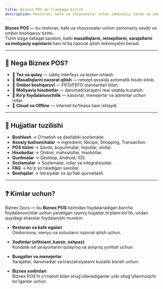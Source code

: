 ```yaml
---
title: Biznex POS qo'llanmaga kirish
description: Restoran, kafe va choyxonalar uchun zamonaviy savdo va ombor boshqaruv tizimi.  
---
```


**Biznex POS** — bu restoran, kafe va choyxonalar uchun zamonaviy savdo va ombor boshqaruv tizimi.  
Tizim sizga nafaqat savdoni, balki **masalliqlarni, retseptlarni, xarajatlarni va moliyaviy oqimlarni** ham to‘liq nazorat qilish imkoniyatini beradi.  

---

## 🚀 Nega Biznex POS?

- 🔹 **Tez va qulay** — oddiy interfeys va tezkor ishlash.  
- 🔹 **Masalliqlarni nazorat qilish** — retsept asosida avtomatik hisob-kitob.  
- 🔹 **Ombor boshqaruvi** — FIFO/FEFO standartlari bilan.  
- 🔹 **Moliyaviy hisobotlar** — daromad/xarajatni real vaqtda kuzatish.  
- 🔹 **Ko‘p foydalanuvchilik** — kassirlar, menejerlar va adminlar uchun rollar.  
- 🔹 **Cloud va Offline** — internet bo‘lmasa ham ishlaydi.  

---

## 📂 Hujjatlar tuzilishi

- **Boshlash** → O‘rnatish va dastlabki sozlamalar.  
- **Asosiy tushunchalar** → Ingredient, Recipe, Shopping, Transaction.  
- **POS tizimi** → Savdo, buyurtmalar, mijozlar, stollar.  
- **Hisobotlar** → Ombor, mahsulotlar, hisobotlar.  
- **Qurilmalar** → Desktop, Android, iOS.  
- **Sozlamalar** → Sozlamalar, rollar va integratsiyalar.  
- **FAQ** → Ko'p so'raladigan savollar.  
- **Boshqalar** → Versiyalar va qo'llab quvvatlash.  

---
## ❓ Kimlar uchun?

Biznex Docs — bu **Biznex POS** tizimidan foydalanadigan barcha foydalanuvchilar uchun yaratilgan rasmiy hujjatlar to‘plami bo'lib, undan quyidagi shaxslar foydalanishi mumkin:

- **Restoran va kafe egalari**  
  Omborxona, menyu va sotuvlarni nazorat qilish uchun.

- **Xodimlar (ofitsiant, kassir, oshpaz)**  
  Kundalik ish jarayonlarini qulayroq va aniqroq yuritish uchun.

- **Buxgalter va menejerlar**  
  Xarajatlar, daromadlar va tranzaksiyalarni kuzatib borish uchun.

- **Biznex xodimlari**  
  Biznex POS’ni o'rnatish bilan shug'ullanadiganlar yoki shug'ullanmoqchi bo'lganlar uchun
